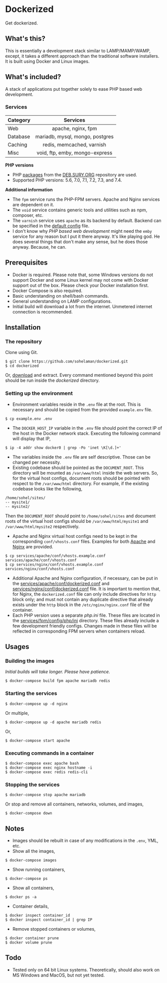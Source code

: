 # Dockerized

Get dockerized.

## What's this?
This is essentially a development stack similar to LAMP/MAMP/WAMP, except, it takes a different approach than the traditional software installers. It is built using Docker and Linux images.

## What's included?
A stack of applications put together solely to ease PHP based web development.

### Services
| Category |             Services              |
|----------|:---------------------------------:|
| Web      | apache, nginx, fpm                |
| Database | mariadb, mysql, mongo, postgres   |
| Caching  | redis, memcached, varnish         |
| Misc     | void, ftp, emby, mongo-express    |

**PHP versions**
- PHP [packages](https://packages.sury.org/php/) from the [DEB.SURY.ORG](https://deb.sury.org/) repository are used.
- Supported PHP versions: 5.6, 7.0, 7.1, 7.2, 7.3, and 7.4.

**Additional information**
- The `fpm` service runs the PHP-FPM servers. Apache and Nginx services are dependent on it.
- The `void` service contains generic tools and utilities such as npm, composer, etc.
- The `varnish` service uses `apache` as its backend by default. Backend can be specified in the [default config](services/varnish/config/default.vcl) file.
- I don't know why *PHP based web development* might need the `emby` service for any reason but I put it there anyway. It's like playing god. He does several things that don't make any sense, but he does those anyway. Because, he can.

## Prerequisites
- Docker is required. Please note that, some Windows versions do not support Docker and some Linux kernel may not come with Docker support out of the box. Please check your Docker installation first.
- Docker Compose is also required.
- Basic understanding on shell/bash commands.
- General understanding on LAMP configurations.
- Initial build will download a lot from the internet. Unmetered internet connection is recommended.

## Installation
### The repository
Clone using Git.
```
$ git clone https://github.com/sohelaman/dockerized.git
$ cd dockerized
```
Or, [download](https://github.com/sohelaman/dockerized/archive/master.zip) and extract.
Every command mentioned beyond this point should be run inside the *dockerized* directory.

### Setting up the environment
- Environment variables reside in the `.env` file at the root. This is necessary and should be copied from the provided `example.env` file.
```
$ cp example.env .env
```
- The `DOCKER_HOST_IP` variable in the `.env` file should point the correct IP of the host in the Docker network stack. Executing the following command will display that IP,
```
$ ip -4 addr show docker0 | grep -Po 'inet \K[\d.]+'
```
- The variables inside the `.env` file are self descriptive. Those can be changed per necessity.
- Existing codebase should be pointed as the `DOCUMENT_ROOT`. This directory will be mounted as `/var/www/html` inside the web servers. So, for the virtual host configs, document roots should be pointed with respect to the `/var/www/html` directory. For example, if the existing codebase looks like the following,
```
/home/sohel/sites/
-- mysite1/
-- mysite2/
```
Then the `DOCUMENT_ROOT` should point to `/home/sohel/sites` and document roots of the virtual host configs should be `/var/www/html/mysite1` and `/var/www/html/mysite2` respectively.
- Apache and Nginx virtual host configs need to be kept in the corresponding `conf/vhosts.conf` files. Examples for both [Apache](services/apache/conf/vhosts.example.conf) and [Nginx](services/nginx/conf/vhosts.example.conf) are provided.
```
$ cp services/apache/conf/vhosts.example.conf services/apache/conf/vhosts.conf
$ cp services/nginx/conf/vhosts.example.conf services/nginx/conf/vhosts.conf
```
- Additional Apache and Nginx configuration, if necessary, can be put in the [services/apache/conf/dockerized.conf](services/apache/conf/dockerized.conf) and [services/nginx/conf/dockerized.conf](services/nginx/conf/dockerized.conf) file. It is important to mention that, for Nginx, the `dockerized.conf` file can only include directives for `http` block only; and must not contain any duplicate directive that already exists under the `http` block in the `/etc/nginx/nginx.conf` file of the container.
- Each PHP version uses a separate *php.ini* file. These files are located in the [services/fpm/config/php/ini](services/fpm/config/php/ini) directory. These files already include a few development friendly configs. Changes made in these files will be reflected in corresponding FPM servers when containers reload.

## Usages
### Building the images
*Initial builds will take longer. Please have patience.*
```
$ docker-compose build fpm apache mariadb redis
```

### Starting the services
```
$ docker-compose up -d nginx
```
Or multiple,
```
$ docker-compose up -d apache mariadb redis
```
Or,
```
$ docker-compose start apache
```

### Executing commands in a container
```
$ docker-compose exec apache bash
$ docker-compose exec nginx hostname -i
$ docker-compose exec redis redis-cli
```

### Stopping the services
```
$ docker-compose stop apache mariadb
```
Or stop and remove all containers, networks, volumes, and images,
```
$ docker-compose down
```

## Notes
- Images should be rebuilt in case of any modifications in the `.env`, YML, etc.
- Show all the images,
```
$ docker-compose images
```
- Show running containers,
```
$ docker-compose ps
```
- Show all containers,
```
$ docker ps -a
```
- Container details,
```
$ docker inspect container_id
$ docker inspect container_id | grep IP
```
- Remove stopped containers or volumes,
```
$ docker container prune
$ docker volume prune
```

## Todo
- Tested only on 64 bit Linux systems. Theoretically, should also work on MS Windows and MacOS, but not yet tested.
